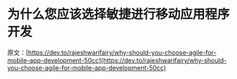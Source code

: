 # 为什么您应该选择敏捷进行移动应用程序开发

原文：[https://dev.to/rajeshwarifairy/why-should-you-choose-agile-for-mobile-app-development-50cc](https://dev.to/rajeshwarifairy/why-should-you-choose-agile-for-mobile-app-development-50cc)